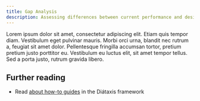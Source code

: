 ```yaml
---
title: Gap Analysis
description: Assessing differences between current performance and desired goals.
---
```


Lorem ipsum dolor sit amet, consectetur adipiscing elit. Etiam quis tempor diam. Vestibulum eget pulvinar mauris. Morbi orci urna, blandit nec rutrum a, feugiat sit amet dolor. Pellentesque fringilla accumsan tortor, pretium pretium justo porttitor eu. Vestibulum eu luctus elit, sit amet tempor tellus. Sed a porta justo, rutrum gravida libero. 


## Further reading

- Read [about how-to guides](https://diataxis.fr/how-to-guides/) in the Diátaxis framework
